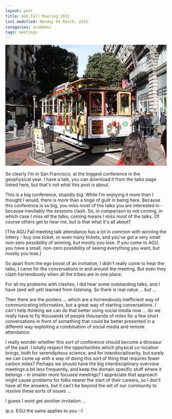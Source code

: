 ```yaml
---
layout: post
title: AGU Fall Meeting 2012
last_modified: Monday 04 March, 2013
categories: academic
tags: meetings
---
```


![Cable Car Picture](/assets/images/2012-12-06-SFcablecar.jpg)

So clearly I'm in San Francisco, at the biggest conference in the geophysical year. I have a talk, you can download it from the talks page linked here, but that's not what this post is about.

This is a big conference, stupidly big. While I'm enjoying it more than I thought I would, there is more than a tinge of guilt in being here.  Because this conference is so big, you miss most of the talks you are interested in - because inevitably the sessions clash. So, in comparison to not coming, in which case I miss *all* the talks, coming means I miss *most* of the talks. Of course others get to hear me, but is that what it's all about?

(The AGU Fall meeting talk attendance has a lot in common with winning the lottery - buy one ticket, or even many tickets, and you've got a very small non-zero possibility of winning, but mostly you lose. If you come to AGU, you have a small, non-zero possibility of seeing everything you want, but mostly you lose.)

So apart from the ego boost of an invitation, I didn't really come to hear the talks, I came for the conversations in and around the meeting. But even they clash horrendously when all the tribes are in one place.

For all my problems with clashes, I did hear some outstanding talks, and I have (and will yet) learned from listening. So there is real value ... but ...

Then there are the posters ... which are a horrendously inefficient way of communicating information, but a great way of starting conversations. I can't help thinking we can do that better using social media now ... do we really have to fly thousands of people thousands of miles for a few short conversations in front of something that could be better presented in a different way exploiting a combination of social media and remote attendance.

I really wonder whether this sort of conference should become a dinosaur of the past. I totally respect the opportunities which physical co-location brings, both for serendipitous science, and for interdisciplinarity, but surely we can come up with a way of doing this sort of thing that requires fewer carbon miles?
Perhaps we should have the big interdisciplinary overview meetings a bit less frequently, and keep the domain specific stuff where it belongs - in smaller more focused meetings?  I appreciate that approach might cause problems for folks nearer the start of their careers, so I don't have all the answers, but it can't be beyond the wit of our community to resolve these sorts of issues ...

I guess I wont get another invitation ...

(p.s. EGU the same applies to you :-)
